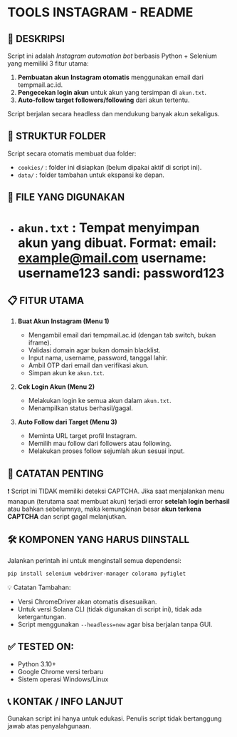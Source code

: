 TOOLS INSTAGRAM - README
=======================

📌 DESKRIPSI
------------
Script ini adalah *Instagram automation bot* berbasis Python + Selenium yang memiliki 3 fitur utama:
1. **Pembuatan akun Instagram otomatis** menggunakan email dari tempmail.ac.id.
2. **Pengecekan login akun** untuk akun yang tersimpan di `akun.txt`.
3. **Auto-follow target followers/following** dari akun tertentu.

Script berjalan secara headless dan mendukung banyak akun sekaligus.

📂 STRUKTUR FOLDER
------------------
Script secara otomatis membuat dua folder:
- `cookies/` : folder ini disiapkan (belum dipakai aktif di script ini).
- `data/` : folder tambahan untuk ekspansi ke depan.

📁 FILE YANG DIGUNAKAN
----------------------
- `akun.txt` : Tempat menyimpan akun yang dibuat. Format:
    email: example@mail.com
    username: username123
    sandi: password123
    =========================

📋 FITUR UTAMA
--------------
1. **Buat Akun Instagram (Menu 1)**
   - Mengambil email dari tempmail.ac.id (dengan tab switch, bukan iframe).
   - Validasi domain agar bukan domain blacklist.
   - Input nama, username, password, tanggal lahir.
   - Ambil OTP dari email dan verifikasi akun.
   - Simpan akun ke `akun.txt`.

2. **Cek Login Akun (Menu 2)**
   - Melakukan login ke semua akun dalam `akun.txt`.
   - Menampilkan status berhasil/gagal.

3. **Auto Follow dari Target (Menu 3)**
   - Meminta URL target profil Instagram.
   - Memilih mau follow dari followers atau following.
   - Melakukan proses follow sejumlah akun sesuai input.

🚨 CATATAN PENTING
------------------
❗ Script ini TIDAK memiliki deteksi CAPTCHA.
Jika saat menjalankan menu manapun (terutama saat membuat akun) terjadi error **setelah login berhasil** atau bahkan sebelumnya,
maka kemungkinan besar **akun terkena CAPTCHA** dan script gagal melanjutkan.

🛠 KOMPONEN YANG HARUS DIINSTALL
--------------------------------
Jalankan perintah ini untuk menginstall semua dependensi:

```bash
pip install selenium webdriver-manager colorama pyfiglet
```

💡 Catatan Tambahan:
- Versi ChromeDriver akan otomatis disesuaikan.
- Untuk versi Solana CLI (tidak digunakan di script ini), tidak ada ketergantungan.
- Script menggunakan `--headless=new` agar bisa berjalan tanpa GUI.

✅ TESTED ON:
------------
- Python 3.10+
- Google Chrome versi terbaru
- Sistem operasi Windows/Linux

📞 KONTAK / INFO LANJUT
-----------------------
Gunakan script ini hanya untuk edukasi.
Penulis script tidak bertanggung jawab atas penyalahgunaan.

